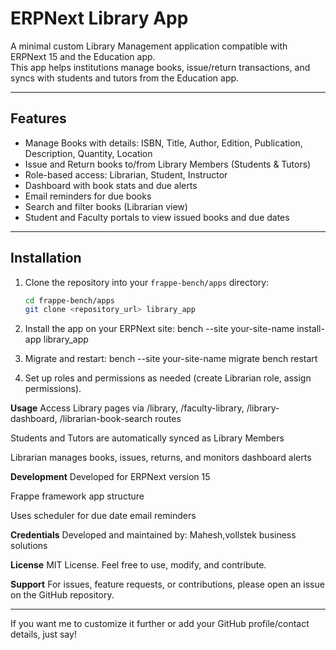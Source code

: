# ERPNext Library App

A minimal custom Library Management application compatible with ERPNext 15 and the Education app.  
This app helps institutions manage books, issue/return transactions, and syncs with students and tutors from the Education app.

---

## Features

- Manage Books with details: ISBN, Title, Author, Edition, Publication, Description, Quantity, Location  
- Issue and Return books to/from Library Members (Students & Tutors)  
- Role-based access: Librarian, Student, Instructor  
- Dashboard with book stats and due alerts  
- Email reminders for due books  
- Search and filter books (Librarian view)  
- Student and Faculty portals to view issued books and due dates

---

## Installation

1. Clone the repository into your `frappe-bench/apps` directory:
   ```bash
   cd frappe-bench/apps
   git clone <repository_url> library_app
2. Install the app on your ERPNext site:
    bench --site your-site-name install-app library_app

3. Migrate and restart:
   bench --site your-site-name migrate
   bench restart

4. Set up roles and permissions as needed (create Librarian role, assign permissions).

**Usage**
Access Library pages via /library, /faculty-library, /library-dashboard, /librarian-book-search routes

Students and Tutors are automatically synced as Library Members

Librarian manages books, issues, returns, and monitors dashboard alerts

**Development**
Developed for ERPNext version 15

Frappe framework app structure

Uses scheduler for due date email reminders

**Credentials**
Developed and maintained by: Mahesh,vollstek business solutions

**License**
MIT License. Feel free to use, modify, and contribute.

**Support**
For issues, feature requests, or contributions, please open an issue on the GitHub repository.

---

If you want me to customize it further or add your GitHub profile/contact details, just say!
